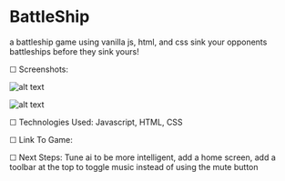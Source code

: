 # BattleShip
a battleship game using vanilla js, html, and css
sink your opponents battleships before they sink yours!

☐ Screenshots:

![alt text][img]

[img]: https://git.generalassemb.ly/brandonsamaroo/BattleShip/blob/master/assets/BattleShipScreenshot1.PNG "Game Screenshot"

![alt text][img2]

[img2]: https://git.generalassemb.ly/brandonsamaroo/BattleShip/blob/master/assets/BattleShipScreenshot2.PNG "Game Screenshot"


☐ Technologies Used: Javascript, HTML, CSS

☐ Link To Game: 

☐ Next Steps: Tune ai to be more intelligent, add a home screen, add a toolbar at the top to toggle music instead of using the mute button
